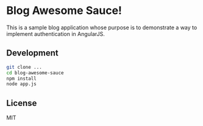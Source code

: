 # Blog Awesome Sauce!

This is a sample blog application whose purpose is to demonstrate a way to implement authentication in AngularJS.  

## Development

``` sh
git clone ...
cd blog-awesome-sauce
npm install
node app.js
```

## License

MIT

